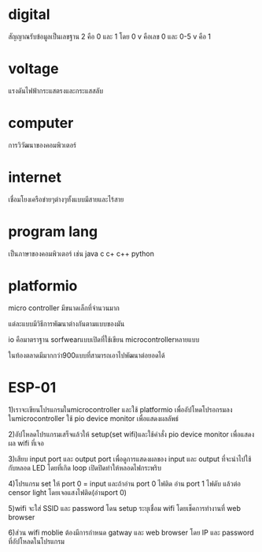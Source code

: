 # digital

สัญญาณรับข้อมูลเป็นเลขฐาน 2 คือ 0 และ 1 โดย 0 v คือเลข 0 และ 0-5 v คือ 1

# voltage

แรงดันไฟฟ้ากระแสตรงและกระแสสลับ

# computer

การวิวัฒนาของคอมพิวเตอร์

# internet

เชื่อมโยงเครือข่ายๆต่างๆทั้งแบบมีสายและไร้สาย

# program lang

เป็นภาษาของคอมพิวเตอร์ เช่น java c c+ c++ python

# platformio

micro controller มีขนาดเล็กที่จำนวนมาก

แต่ละแบบมีวิธีการพัฒนาต่างกันตามแบบของมัน

io คือมาตราฐาน sorfwearแบบเปิดที่ใช้เขียน microcontrollerหลายแบบ

ในท้องตลาดมีมากกว่า900แบบที่สามารถเอาไปพัฒนาต่อยอดได้

# ESP-01

1)เราจะเขียนโปรแกรมในmicrocontroller และใช้ platformio เพื่ออัปโหดโปรอกรมลงในmicrocontroller ใช้ pio device monitor เพื่อแสดงผลลัพธ์

2)อัปโหลดโปรแกรมเสร็จแล้วให้ setup(set wifi)และใช้คำสั่ง pio device monitor เพื่อแสดงผล wifi ที่เจอ

3)เสียบ input port และ output port เพื่อดูการแสดงผลของ input และ output ที่จะนำไปใช้กับหลอด LED โดยที่เกิด loop เปิดปิดทำให้หลอดไฟกระพริบ

4)โปรแกรม set ให้ port 0 = input และถ้าอ่าน port 0 ไฟติด อ่าน port 1 ไฟดับ แล้วต่อ censor light โดยเจอแสงไฟติด(อ่านport 0)

5)wifi จะใส่ SSID และ password โดน setup ระบุเชื่อม wifi โดยเช็คการทำงานที่ web browser

6)ส่วน wifi moblie ต้องมีการกำหนด gatway และ web browser โดย IP และ password ที่อัปโหลดในโปรแกรม
